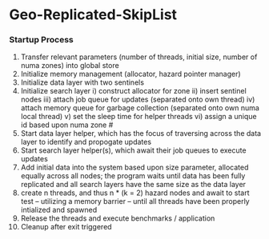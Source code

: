 # Geo-Replicated-SkipList

### Startup Process
1) Transfer relevant parameters (number of threads, initial size, number of numa zones) into global store
2) Initialize memory management (allocator, hazard pointer manager)
3) Initialize data layer with two sentinels
4) Initialize search layer
     i) construct allocator for zone
     ii) insert sentinel nodes
     iii) attach job queue for updates (separated onto own thread)
     iv) attach memory queue for garbage collection (separated onto own numa local thread)
     v) set the sleep time for helper threads
     vi) assign a unique id based upon numa zone #
5) Start data layer helper, which has the focus of traversing across the data layer to identify and propogate updates
6) Start search layer helper(s), which await their job queues to execute updates
7) Add initial data into the system based upon size parameter, allocated equally across all nodes; the program waits until data has been fully replicated and all search layers have the same size as the data layer
8) create n threads, and thus n * (k = 2) hazard nodes and await to start test – utilizing a memory barrier – until all threads have been properly intialized and spawned
9) Release the threads and execute benchmarks / application
10) Cleanup after exit triggered
